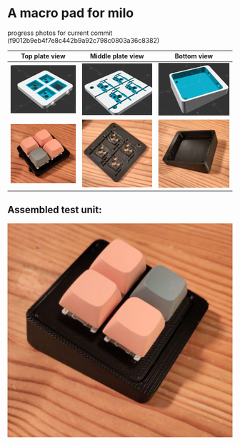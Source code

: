 # A macro pad for milo

progress photos for current commit (f9012b9eb4f7e8c442b9a92c798c0803a36c8382)

| Top plate view | Middle plate view | Bottom view |
|----------|------|-------|
| ![top plate view rendered](top.png) | ![middle plate view rendered](middle.png) | ![bottom plate view rendered](bottom.png) |
| ![top plate view photo](top.jpeg) | ![middle plate view photo](middle.jpeg) | ![bottom plate view photo](bottom.jpeg) |


## Assembled test unit:
![Assembled](assembled.jpeg)